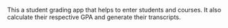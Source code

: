 This a student grading app that helps to enter students and courses. It also calculate their respective GPA and generate their transcripts.

